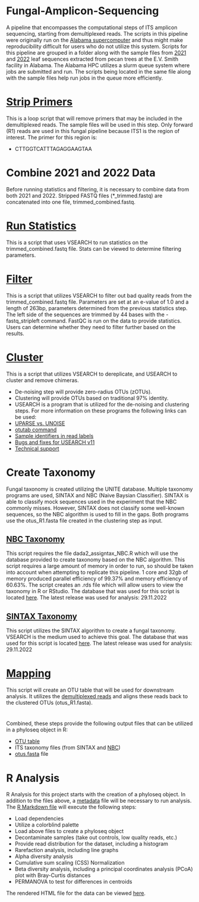 # Fungal-Amplicon-Sequencing

A pipeline that encompasses the computational steps of ITS amplicon sequencing, starting from demultiplexed reads.
The scripts in this pipeline were originally run on the [Alabama supercomputer](https://www.asc.edu/) and thus might make reproducibility difficult for users who do not utilize this system.
Scripts for this pipeline are grouped in a folder along with the sample files from [2021](https://github.com/Beatrice-Severance/Fungal-Amplicon-Sequencing/blob/main/Scripts/2021_EV_fungal_samples.txt) and [2022](https://github.com/Beatrice-Severance/Fungal-Amplicon-Sequencing/blob/main/Scripts/2022_EV_fungal_samples.txt) leaf sequences extracted from pecan trees at the E.V. Smith facility in Alabama. The Alabama HPC utilizes a slurm queue system where jobs are submitted and run. The scripts being located in the same file along with the sample files help run jobs in the queue more efficiently.

# [Strip Primers](https://github.com/Beatrice-Severance/Fungal-Amplicon-Sequencing/blob/main/Scripts/stripping_primers.sh)
This is a loop script that will remove primers that may be included in the demultiplexed reads. The sample files will be used in this step. Only forward (R1) reads are used in this fungal pipeline because ITS1 is the region of interest. The primer for this region is:
- CTTGGTCATTTAGAGGAAGTAA

# Combine 2021 and 2022 Data
Before running statistics and filtering, it is necessary to combine data from both 2021 and 2022. Stripped FASTQ files (*_trimmed.fastq) are concatenated into one file, trimmed_combined.fastq.

# [Run Statistics](https://github.com/Beatrice-Severance/Fungal-Amplicon-Sequencing/blob/main/Scripts/stats.sh)
This is a script that uses VSEARCH to run statistics on the trimmed_combined.fastq file. Stats can be viewed to determine filtering parameters.

# [Filter](https://github.com/Beatrice-Severance/Fungal-Amplicon-Sequencing/blob/main/Scripts/filter_and_trim.sh)
This is a script that utilizes VSEARCH to filter out bad quality reads from the trimmed_combined.fastq file. Parameters are set at an e-value of 1.0 and a length of 263bp, parameters determined from the previous statistics step. The left side of the sequences are trimmed by 44 bases with the -fastq_stripleft command. FastQC is run on the data to provide statistics. Users can determine whether they need to filter further based on the results.

# [Cluster](https://github.com/Beatrice-Severance/Fungal-Amplicon-Sequencing/blob/main/Scripts/clustering.sh)
This is a script that utilizes VSEARCH to dereplicate, and USEARCH to cluster and remove chimeras.
- De-noising step will provide zero-radius OTUs (zOTUs).
- Clustering will provide OTUs based on traditional 97% identity.
- USEARCH is a program that is utilized for the de-noising and clustering steps. For more information on these programs the following links can be used:
- [UPARSE vs. UNOISE](http://www.drive5.com/usearch/manual/faq_uparse_or_unoise.html)
- [otutab command](http://www.drive5.com/usearch/manual/cmd_otutab.html)
- [Sample identifiers in read labels](http://www.drive5.com/usearch/manual/upp_labels_sample.html)
- [Bugs and fixes for USEARCH v11](http://drive5.com/usearch/manual/bugs.html)
- [Technical support](http://drive5.com/usearch/manual/support.html) 

# Create Taxonomy
Fungal taxonomy is created utilizing the UNITE database. Multiple taxonomy programs are used, SINTAX and NBC (Naive Baysian Classifier). SINTAX is able to classify mock sequences used in the experiment that the NBC commonly misses. However, SINTAX does not classify some well-known sequences, so the NBC algorithm is used to fill in the gaps. Both programs use the otus_R1.fasta file created in the clustering step as input.

## [NBC Taxonomy](https://github.com/Beatrice-Severance/Fungal-Amplicon-Sequencing/blob/main/Scripts/5_DADA2_NBC.sh)
This script requires the file dada2_assigntax_NBC.R which will use the database provided to create taxonomy based on the NBC algorithm. This script requires a large amount of memory in order to run, so should be taken into account when attempting to replicate this pipeline. 1 core and 32gb of memory produced parallel efficiency of 99.37% and memory efficiency of 60.63%. The script creates an .rds file which will allow users to view the taxonomy in R or RStudio. The database that was used for this script is located [here](https://doi.plutof.ut.ee/doi/10.15156/BIO/2483914). The latest release was used for analysis: 29.11.2022

## [SINTAX Taxonomy](https://github.com/Beatrice-Severance/Fungal-Amplicon-Sequencing/blob/main/Scripts/5_taxonomy_SINTAX.sh)
This script utilizes the SINTAX algorithm to create a fungal taxonomy. VSEARCH is the medium used to achieve this goal. The database that was used for this script is located [here](https://doi.plutof.ut.ee/doi/10.15156/BIO/2483914). The latest release was used for analysis: 29.11.2022

# [Mapping](https://github.com/Beatrice-Severance/Fungal-Amplicon-Sequencing/blob/main/Scripts/6_mapping.sh)
This script will create an OTU table that will be used for downstream analysis. It utilizes the [demultiplexed reads](https://github.com/Beatrice-Severance/Fungal-Amplicon-Sequencing/blob/main/Scripts/combsamples.txt) and aligns these reads back to the clustered OTUs (otus_R1.fasta).

#
Combined, these steps provide the following output files that can be utilized in a phyloseq object in R:
- [OTU table](https://github.com/Beatrice-Severance/Fungal-Amplicon-Sequencing/blob/main/phyloseq_input/otu.table.csv)
- ITS taxonomy files (from SINTAX and [NBC](https://github.com/Beatrice-Severance/Fungal-Amplicon-Sequencing/blob/main/phyloseq_input/NBC.csv))
- [otus.fasta](https://github.com/Beatrice-Severance/Fungal-Amplicon-Sequencing/blob/main/phyloseq_input/otus_R1.fasta) file

# R Analysis
R Analysis for this project starts with the creation of a phyloseq object. In addition to the files above, a [metadata](https://github.com/Beatrice-Severance/Fungal-Amplicon-Sequencing/blob/main/phyloseq_input/21-22_Metadata.csv) file will be necessary to run analysis. The [R Markdown file](https://github.com/Beatrice-Severance/Fungal-Amplicon-Sequencing/blob/main/EV_21-22_Fungi.Rmd) will execute the following steps:
- Load dependencies
- Utilize a colorblind palette
- Load above files to create a phyloseq object
- Decontaminate samples (take out controls, low quality reads, etc.)
- Provide read distribution for the dataset, including a histogram
- Rarefaction analysis, including line graphs
- Alpha diversity analysis
- Cumulative sum scaling (CSS) Normalization
- Beta diversity analysis, including a principal coordinates analysis (PCoA) plot with Bray-Curtis distances
- PERMANOVA to test for differences in centroids

The rendered HTML file for the data can be viewed [here](https://htmlpreview.github.io/?https://github.com/Beatrice-Severance/Fungal-Amplicon-Sequencing/blob/main/EV_21-22_Fungi.html).